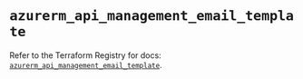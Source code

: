 # `azurerm_api_management_email_template`

Refer to the Terraform Registry for docs: [`azurerm_api_management_email_template`](https://registry.terraform.io/providers/hashicorp/azurerm/4.39.0/docs/resources/api_management_email_template).
